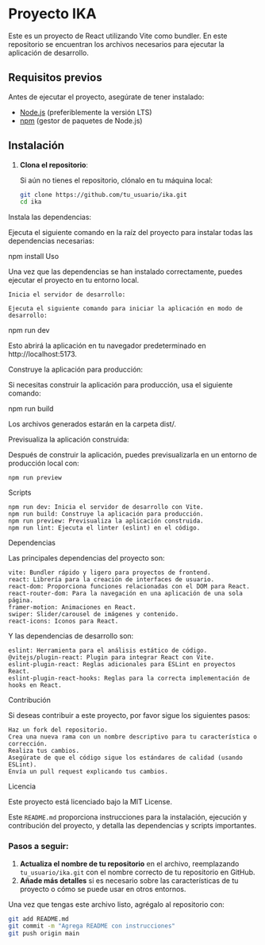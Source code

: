 # Proyecto IKA

Este es un proyecto de React utilizando Vite como bundler. En este repositorio se encuentran los archivos necesarios para ejecutar la aplicación de desarrollo.

## Requisitos previos

Antes de ejecutar el proyecto, asegúrate de tener instalado:

- [Node.js](https://nodejs.org/en/) (preferiblemente la versión LTS)
- [npm](https://www.npmjs.com/) (gestor de paquetes de Node.js)

## Instalación

1. **Clona el repositorio**:

   Si aún no tienes el repositorio, clónalo en tu máquina local:

   ```bash
   git clone https://github.com/tu_usuario/ika.git
   cd ika
Instala las dependencias:

Ejecuta el siguiente comando en la raíz del proyecto para instalar todas las dependencias necesarias:

npm install
Uso

Una vez que las dependencias se han instalado correctamente, puedes ejecutar el proyecto en tu entorno local.

    Inicia el servidor de desarrollo:

    Ejecuta el siguiente comando para iniciar la aplicación en modo de desarrollo:

npm run dev

Esto abrirá la aplicación en tu navegador predeterminado en http://localhost:5173.

Construye la aplicación para producción:

Si necesitas construir la aplicación para producción, usa el siguiente comando:

npm run build

Los archivos generados estarán en la carpeta dist/.

Previsualiza la aplicación construida:

Después de construir la aplicación, puedes previsualizarla en un entorno de producción local con:

    npm run preview

Scripts

    npm run dev: Inicia el servidor de desarrollo con Vite.
    npm run build: Construye la aplicación para producción.
    npm run preview: Previsualiza la aplicación construida.
    npm run lint: Ejecuta el linter (eslint) en el código.

Dependencias

Las principales dependencias del proyecto son:

    vite: Bundler rápido y ligero para proyectos de frontend.
    react: Librería para la creación de interfaces de usuario.
    react-dom: Proporciona funciones relacionadas con el DOM para React.
    react-router-dom: Para la navegación en una aplicación de una sola página.
    framer-motion: Animaciones en React.
    swiper: Slider/carousel de imágenes y contenido.
    react-icons: Iconos para React.

Y las dependencias de desarrollo son:

    eslint: Herramienta para el análisis estático de código.
    @vitejs/plugin-react: Plugin para integrar React con Vite.
    eslint-plugin-react: Reglas adicionales para ESLint en proyectos React.
    eslint-plugin-react-hooks: Reglas para la correcta implementación de hooks en React.

Contribución

Si deseas contribuir a este proyecto, por favor sigue los siguientes pasos:

    Haz un fork del repositorio.
    Crea una nueva rama con un nombre descriptivo para tu característica o corrección.
    Realiza tus cambios.
    Asegúrate de que el código sigue los estándares de calidad (usando ESLint).
    Envía un pull request explicando tus cambios.

Licencia

Este proyecto está licenciado bajo la MIT License.


Este `README.md` proporciona instrucciones para la instalación, ejecución y contribución del proyecto, y detalla las dependencias y scripts importantes.

### Pasos a seguir:
1. **Actualiza el nombre de tu repositorio** en el archivo, reemplazando `tu_usuario/ika.git` con el nombre correcto de tu repositorio en GitHub.
2. **Añade más detalles** si es necesario sobre las características de tu proyecto o cómo se puede usar en otros entornos.

Una vez que tengas este archivo listo, agrégalo al repositorio con:

```bash
git add README.md
git commit -m "Agrega README con instrucciones"
git push origin main

